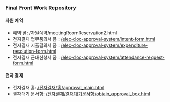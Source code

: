 ### Final Front Work Repository

#### 자원 예약

- 예약 폼: /자원예약/meetingRoomReservation2.html
- 전자결재 업무품의서 폼 : [/elec-doc-approval-system/intent-form.html](http://localhost:5500/elec-doc-approval-system/intent-form.html)
- 전자결재 지출결의서 폼 : [/elec-doc-approval-system/expenditure-resolution-form.html](http://localhost:5500/elec-doc-approval-system/expenditure-resolution-form.html)
- 전자결재 근태신청서 폼 : [/elec-doc-approval-system/attendance-request-form.html](http://localhost:5500/elec-doc-approval-system/attendance-request-form.html)

#### 전자 결재

- 전자결재 홈: [/전자결재/홈/approval_main.html](http://localhost:5500/%EC%A0%84%EC%9E%90%EA%B2%B0%EC%9E%AC/%ED%99%88/approval_main.html)
- 결재대기 문서함: [/전자결재/결재대기문서함/obtain_approval_box.html](http://localhost:5500/%EC%A0%84%EC%9E%90%EA%B2%B0%EC%9E%AC/%EA%B2%B0%EC%9E%AC%EB%8C%80%EA%B8%B0%EB%AC%B8%EC%84%9C%ED%95%A8/obtain_approval_box.html)
